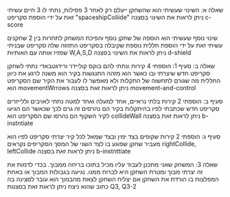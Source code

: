 שאלה א:
השינוי שעשיתי הוא שהשחקן ייעלם רק לאחר 3 פסילות, נתתי לו 3 חיים
עשיתי זאת על ידי הוספת סקריפט "spaceshipColiide"
ניתן לראות את השינוי בסצנה c-score

שינוי נוסף שעשיתי הוא הוספה של שחקן נוסף והפיכת המשחק לתחרות בין 2 שחקנים
עשיתי זאת על ידי הוספת חללית נוספת שקיבלה בסקריפט התזוזה שלה סקריפט שבניתי שמזיז אותה עם האותיות W,A,S,D
ניתן לראות את השינוי בסצנה d-shield

שאלה ב:
סעיף 1:
הוספתי 4 קירות ונתתי להם בוקס קוליידר ורידגטבאדי
נתתי לשחקן סקריפט חדש שיצרתי ובו כאשר הוא מזהה התנגשות בקיר הוא משנה לרגע את כיוון החללית מה שגורם לתחשוה של התקלות ולא מאפשר לו לעבור את הקיר
שם הסקריפט הוא movementWrrows
ניתן לראות זאת בסצנה movement-and-control

סעיף ב:
הוספתי 2 קירות בלתי נראיים, אחד למעלה ואחד למטה
נתתי לאויבים וללייזרים סקריפט חדש שכתבתי לפיו בהיתקלות בקיר הם נהרסים
זה גרם לכך שכאשר הם הגיעו לקיר השקוף הם נהרסו
שם הסקריפט הוא collideWall
ניתן לראות זאת בסצנה b-instntiate

סעיף ג:
הוספתי 2 קירות שקופים בצד ימין ובצד שמאל
לכל קיר יצרתי סקריפט לפיו הוא מעביר שחקן שפוגע בו לצד השני של המסך
הסקריפים נקראים rightCollide, leftCollide
ניתן לראות זאת בסצנה b-instnttiate

שאלה 3:
המשחק שאני מתכנן לעבוד עליו מכיל בתוכו בריחה ממבוך.
בכדי לדמות את זה יצרתי מבוך ומטרת השחקן היא לברוח ממנו.
נגיעה בגבולות המבוך או באחת המפלצות בו הורדת את השחקן
אם יצליח השחקן לצאת מהבמוך הוא עובר לסצינה בה כתוב שהוא ניצח
ניתן לראות זאת בסצנות Q3, Q3-2
